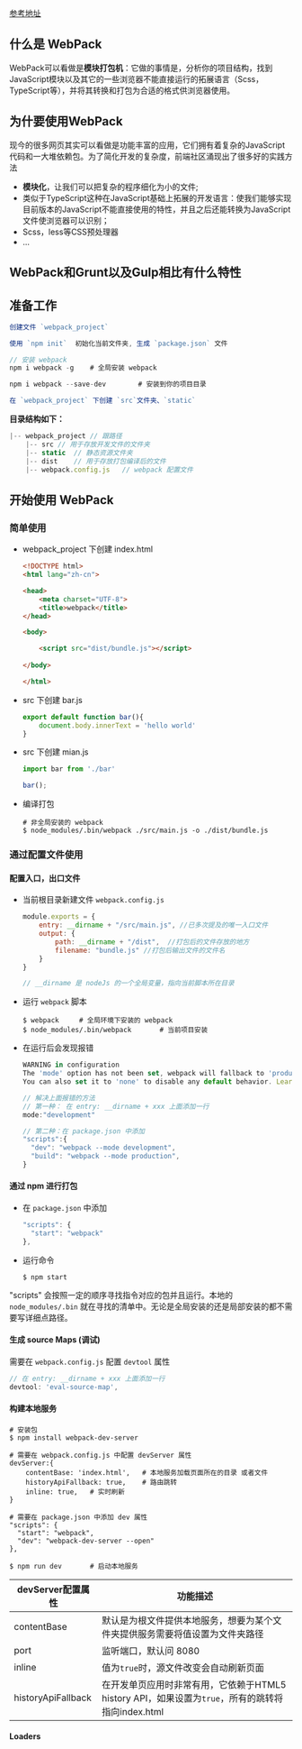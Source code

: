 [参考地址](https://www.jianshu.com/p/42e11515c10f)



## 什么是 WebPack

WebPack可以看做是**模块打包机**：它做的事情是，分析你的项目结构，找到JavaScript模块以及其它的一些浏览器不能直接运行的拓展语言（Scss，TypeScript等），并将其转换和打包为合适的格式供浏览器使用。



## 为什要使用WebPack

现今的很多网页其实可以看做是功能丰富的应用，它们拥有着复杂的JavaScript代码和一大堆依赖包。为了简化开发的复杂度，前端社区涌现出了很多好的实践方法

- **模块化**，让我们可以把复杂的程序细化为小的文件;
- 类似于TypeScript这种在JavaScript基础上拓展的开发语言：使我们能够实现目前版本的JavaScript不能直接使用的特性，并且之后还能转换为JavaScript文件使浏览器可以识别；
- Scss，less等CSS预处理器
- ...





## WebPack和Grunt以及Gulp相比有什么特性





## 准备工作

```js
创建文件 `webpack_project`

使用 `npm init`  初始化当前文件夹, 生成 `package.json` 文件

// 安装 webpack
npm i webpack -g	# 全局安装 webpack

npm i webpack --save-dev		# 安装到你的项目目录

在 `webpack_project` 下创建 `src`文件夹、`static`
```



**目录结构如下：**

```js
|-- webpack_project	// 跟路径
	|-- src	// 用于存放开发文件的文件夹
	|-- static	// 静态资源文件夹
	|-- dist	// 用于存放打包编译后的文件
	|-- webpack.config.js	// webpack 配置文件
```



## 开始使用 WebPack

### 简单使用

+ webpack_project 下创建 index.html

  ```html
  <!DOCTYPE html>
  <html lang="zh-cn">
  
  <head>
      <meta charset="UTF-8">
      <title>webpack</title>
  </head>
  
  <body>
  
      <script src="dist/bundle.js"></script>
      
  </body>
  
  </html>
  ```

+ src 下创建 bar.js

  ```js
  export default function bar(){
      document.body.innerText = 'hello world'
  }
  ```

+ src 下创建 mian.js 

  ```js
  import bar from './bar'
  
  bar();
  ```

+ 编译打包

  ```shell
  # 非全局安装的 webpack
  $ node_modules/.bin/webpack ./src/main.js -o ./dist/bundle.js
  ```



### 通过配置文件使用

#### 配置入口，出口文件

+ 当前根目录新建文件 `webpack.config.js`

  ```js
  module.exports = {
      entry: __dirname + "/src/main.js", //已多次提及的唯一入口文件
      output: {
          path: __dirname + "/dist",  //打包后的文件存放的地方
          filename: "bundle.js" //打包后输出文件的文件名
      }
  }
  
  // __dirname 是 nodeJs 的一个全局变量，指向当前脚本所在目录
  ```

+ 运行 `webpack` 脚本

  ```shell
  $ webpack		# 全局环境下安装的 webpack
  $ node_modules/.bin/webpack		# 当前项目安装
  ```

+ 在运行后会发现报错

  ```js
  WARNING in configuration
  The 'mode' option has not been set, webpack will fallback to 'production' for this value. Set 'mode' option to 'development' or 'production' to enable defaults for each environment.
  You can also set it to 'none' to disable any default behavior. Learn more: https://webpack.js.org/configuration/mode/
  ```

  ```js
  // 解决上面报错的方法
  // 第一种： 在 entry: __dirname + xxx 上面添加一行
  mode:"development"
  
  // 第二种：在 package.json 中添加
  "scripts":{
  	"dev": "webpack --mode development",
  	"build": "webpack --mode production",
  }
  ```



#### 通过 npm 进行打包

+ 在 `package.json`  中添加

  ```js
  "scripts": {
    "start": "webpack"
  },
  ```

+ 运行命令

  ```shell
  $ npm start
  ```

"scripts" 会按照一定的顺序寻找指令对应的包并且运行。本地的`node_modules/.bin` 就在寻找的清单中。无论是全局安装的还是局部安装的都不需要写详细点路径。



#### 生成 source Maps (调试)

需要在 `webpack.config.js` 配置 `devtool`  属性

```js
// 在 entry: __dirname + xxx 上面添加一行
devtool: 'eval-source-map',
```



#### 构建本地服务

```shell
# 安装包
$ npm install webpack-dev-server	

# 需要在 webpack.config.js 中配置 devServer 属性
devServer:{
    contentBase: 'index.html',   # 本地服务加载页面所在的目录 或者文件
    historyApiFallback: true,    # 路由跳转
    inline: true,   # 实时刷新
}

# 需要在 package.json 中添加 dev 属性
"scripts": {
  "start": "webpack",
  "dev": "webpack-dev-server --open"
},
```

```shell
$ npm run dev		# 启动本地服务
```



| devServer配置属性  | 功能描述                                                     |
| ------------------ | ------------------------------------------------------------ |
| contentBase        | 默认是为根文件提供本地服务，想要为某个文件夹提供服务需要将值设置为文件夹路径 |
| port               | 监听端口，默认问 8080                                        |
| inline             | 值为`true`时，源文件改变会自动刷新页面                       |
| historyApiFallback | 在开发单页应用时非常有用，它依赖于HTML5 history API，如果设置为`true`，所有的跳转将指向index.html |



#### Loaders

